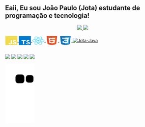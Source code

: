 ## Eaii, Eu sou João Paulo (Jota) estudante de programação e tecnologia!

<div align="center">
  <a href="https://github.com/jotahubb">
  <img height="180em" src="https://github-readme-stats.vercel.app/api?username=jotahubb&show_icons=true&theme=dark&include_all_commits=true&count_private=true"/>
  <img height="180em" src="https://github-readme-stats.vercel.app/api/top-langs/?username=jotahubb&layout=compact&langs_count=8&theme=dark"/>
</div>



<div style="display: inline_block"><br>
  <img align="center" alt="Jota-Js" height="30" width="40" src="https://raw.githubusercontent.com/devicons/devicon/master/icons/javascript/javascript-plain.svg">
  <img align="center" alt="Jota-Ts" height="30" width="40" src="https://raw.githubusercontent.com/devicons/devicon/master/icons/typescript/typescript-plain.svg">
  <img align="center" alt="Jota-React" height="30" width="40" src="https://raw.githubusercontent.com/devicons/devicon/master/icons/react/react-original.svg">
  <img align="center" alt="Jota-HTML" height="30" width="40" src="https://raw.githubusercontent.com/devicons/devicon/master/icons/html5/html5-original.svg">
  <img align="center" alt="Jota-CSS" height="30" width="40" src="https://raw.githubusercontent.com/devicons/devicon/master/icons/css3/css3-original.svg">
  <img align="center" alt="Jota-Java" heigth ="30" width="40" src="https://cdn.jsdelivr.net/gh/devicons/devicon/icons/java/java-plain-wordmark.svg" />         
</div>
  
  ##
 
<div> 

 <a href="https://www.instagram.com/jp_joao77/" target="_blank"><img src="https://img.shields.io/badge/-Instagram-%23E4405F?style=for-the-badge&logo=instagram&logoColor=white" target="_blank"></a>
 <a href="https://discord.gg/JJfKE8wN" target="_blank"><img src="https://img.shields.io/badge/Discord-7289DA?style=for-the-badge&logo=discord&logoColor=white" target="_blank"></a> 
 <a href = "https://accounts.google.com/SignOutOptions?hl=pt-BR&continue=https://mail.google.com&service=mail&ec=GBRAFw"><img src="https://img.shields.io/badge/Gmail-D14836?style=for-the-badge&logo=gmail&logoColor=white" target="_blank"></a>
 <a href="https://www.linkedin.com/in/jo%C3%A3o-paulo-b0092b25a/?lipi=urn%3Ali%3Apage%3Ad_flagship3_feed%3BSEao535OSXeAFZEw2xKvxw%3D%3D" target="_blank"><img src="https://img.shields.io/badge/-LinkedIn-%230077B5?style=for-the-badge&logo=linkedin&logoColor=white" target="_blank"></a> 
 <a href="https://w.app/F5IxrK" target="_blank"><img src="https://img.shields.io/badge/WhatsApp-25D366?style=for-the-badge&logo=whatsapp&logoColor=white" target="_blank"></a> 
</div>

![snake gif](https://github.com/jotahubb/jotahubb/blob/output/github-contribution-grid-snake.svg)
